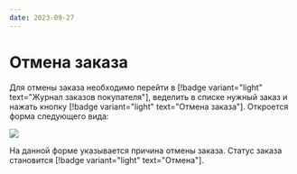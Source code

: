 ```yaml
---
date: 2023-09-27
---
```

# Отмена заказа

Для отмены заказа необходимо перейти в [!badge variant="light" text="Журнал заказов покупателя"], веделить в списке нужный заказ и нажать кнопку [!badge variant="light" text="Отмена заказа"]. Откроется форма следующего вида:

![](/images/прием_заказа/отмена_заказа.jpg)

На данной форме указывается причина отмены заказа. Статус заказа становится  [!badge variant="light" text="Отмена"].

